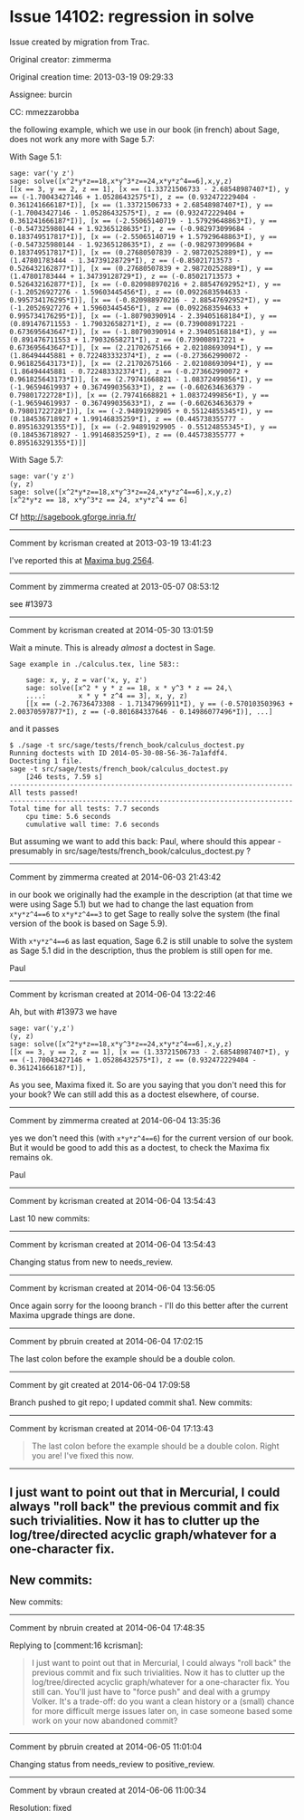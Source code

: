 # Issue 14102: regression in solve

Issue created by migration from Trac.

Original creator: zimmerma

Original creation time: 2013-03-19 09:29:33

Assignee: burcin

CC:  mmezzarobba

the following example, which we use in our book (in french) about Sage, does not work any more with Sage 5.7:

With Sage 5.1:

```
sage: var('y z')
sage: solve([x^2*y*z==18,x*y^3*z==24,x*y*z^4==6],x,y,z)                        
[[x == 3, y == 2, z == 1], [x == (1.33721506733 - 2.68548987407*I), y == (-1.70043427146 + 1.05286432575*I), z == (0.932472229404 - 0.361241666187*I)], [x == (1.33721506733 + 2.68548987407*I), y == (-1.70043427146 - 1.05286432575*I), z == (0.932472229404 + 0.361241666187*I)], [x == (-2.55065140719 - 1.57929648863*I), y == (-0.547325980144 + 1.92365128635*I), z == (-0.982973099684 - 0.183749517817*I)], [x == (-2.55065140719 + 1.57929648863*I), y == (-0.547325980144 - 1.92365128635*I), z == (-0.982973099684 + 0.183749517817*I)], [x == (0.27680507839 - 2.98720252889*I), y == (1.47801783444 - 1.34739128729*I), z == (-0.85021713573 - 0.526432162877*I)], [x == (0.27680507839 + 2.98720252889*I), y == (1.47801783444 + 1.34739128729*I), z == (-0.85021713573 + 0.526432162877*I)], [x == (-0.820988970216 + 2.88547692952*I), y == (-1.20526927276 - 1.59603445456*I), z == (0.0922683594633 - 0.995734176295*I)], [x == (-0.820988970216 - 2.88547692952*I), y == (-1.20526927276 + 1.59603445456*I), z == (0.0922683594633 + 0.995734176295*I)], [x == (-1.80790390914 - 2.39405168184*I), y == (0.891476711553 - 1.79032658271*I), z == (0.739008917221 - 0.673695643647*I)], [x == (-1.80790390914 + 2.39405168184*I), y == (0.891476711553 + 1.79032658271*I), z == (0.739008917221 + 0.673695643647*I)], [x == (2.21702675166 + 2.02108693094*I), y == (1.86494445881 + 0.722483332374*I), z == (-0.273662990072 - 0.961825643173*I)], [x == (2.21702675166 - 2.02108693094*I), y == (1.86494445881 - 0.722483332374*I), z == (-0.273662990072 + 0.961825643173*I)], [x == (2.79741668821 - 1.08372499856*I), y == (-1.96594619937 + 0.367499035633*I), z == (-0.602634636379 - 0.79801722728*I)], [x == (2.79741668821 + 1.08372499856*I), y == (-1.96594619937 - 0.367499035633*I), z == (-0.602634636379 + 0.79801722728*I)], [x == (-2.94891929905 + 0.55124855345*I), y == (0.184536718927 + 1.99146835259*I), z == (0.445738355777 - 0.895163291355*I)], [x == (-2.94891929905 - 0.55124855345*I), y == (0.184536718927 - 1.99146835259*I), z == (0.445738355777 + 0.895163291355*I)]]
```


With Sage 5.7:

```
sage: var('y z')                                    
(y, z)
sage: solve([x^2*y*z==18,x*y^3*z==24,x*y*z^4==6],x,y,z)                        
[x^2*y*z == 18, x*y^3*z == 24, x*y*z^4 == 6]
```


Cf http://sagebook.gforge.inria.fr/


---

Comment by kcrisman created at 2013-03-19 13:41:23

I've reported this at [Maxima bug 2564](https://sourceforge.net/p/maxima/bugs/2564/).


---

Comment by zimmerma created at 2013-05-07 08:53:12

see #13973


---

Comment by kcrisman created at 2014-05-30 13:01:59

Wait a minute.  This is already _almost_ a doctest in Sage.

```
Sage example in ./calculus.tex, line 583::

    sage: x, y, z = var('x, y, z')
    sage: solve([x^2 * y * z == 18, x * y^3 * z == 24,\
    ....:        x * y * z^4 == 3], x, y, z)
    [[x == (-2.76736473308 - 1.71347969911*I), y == (-0.570103503963 + 2.00370597877*I), z == (-0.801684337646 - 0.14986077496*I)], ...]
```

and it passes

```
$ ./sage -t src/sage/tests/french_book/calculus_doctest.py 
Running doctests with ID 2014-05-30-08-56-36-7a1afdf4.
Doctesting 1 file.
sage -t src/sage/tests/french_book/calculus_doctest.py
    [246 tests, 7.59 s]
----------------------------------------------------------------------
All tests passed!
----------------------------------------------------------------------
Total time for all tests: 7.7 seconds
    cpu time: 5.6 seconds
    cumulative wall time: 7.6 seconds
```

But assuming we want to add this back: Paul, where should this appear - presumably in src/sage/tests/french_book/calculus_doctest.py ?


---

Comment by zimmerma created at 2014-06-03 21:43:42

in our book we originally had the example in the description (at that time we were using Sage 5.1) but
we had to change the last equation from `x*y*z^4==6` to `x*y*z^4==3` to get Sage to really solve the system (the final version of the book is based on Sage 5.9).

With `x*y*z^4==6` as last equation, Sage 6.2 is still unable to solve the system as Sage 5.1 did in the description, thus the problem is still open for me.

Paul


---

Comment by kcrisman created at 2014-06-04 13:22:46

Ah, but with #13973 we have

```
sage: var('y,z')
(y, z)
sage: solve([x^2*y*z==18,x*y^3*z==24,x*y*z^4==6],x,y,z)                        
[[x == 3, y == 2, z == 1], [x == (1.33721506733 - 2.68548987407*I), y == (-1.70043427146 + 1.05286432575*I), z == (0.932472229404 - 0.361241666187*I)],
```

As you see, Maxima fixed it.  So are you saying that you don't need this for your book?  We can still add this as a doctest elsewhere, of course.


---

Comment by zimmerma created at 2014-06-04 13:35:36

yes we don't need this (with `x*y*z^4==6`) for the current version of our book.
But it would be good to add this as a doctest, to check the Maxima fix remains ok.

Paul


---

Comment by kcrisman created at 2014-06-04 13:54:43

Last 10 new commits:


---

Comment by kcrisman created at 2014-06-04 13:54:43

Changing status from new to needs_review.


---

Comment by kcrisman created at 2014-06-04 13:56:05

Once again sorry for the looong branch - I'll do this better after the current Maxima upgrade things are done.


---

Comment by pbruin created at 2014-06-04 17:02:15

The last colon before the example should be a double colon.


---

Comment by git created at 2014-06-04 17:09:58

Branch pushed to git repo; I updated commit sha1. New commits:


---

Comment by kcrisman created at 2014-06-04 17:13:43

> The last colon before the example should be a double colon.
Right you are!  I've fixed this now.

----

<rant>I just want to point out that in Mercurial, I could always "roll back" the previous commit and fix such trivialities.  Now it has to clutter up the log/tree/directed acyclic graph/whatever for a one-character fix.</rant>
----
New commits:
----
New commits:


---

Comment by nbruin created at 2014-06-04 17:48:35

Replying to [comment:16 kcrisman]:
> <rant>I just want to point out that in Mercurial, I could always "roll back" the previous commit and fix such trivialities.  Now it has to clutter up the log/tree/directed acyclic graph/whatever for a one-character fix.</rant>
You still can. You'll just have to "force push" and deal with a grumpy Volker. It's a trade-off: do you want a clean history or a (small) chance for more difficult merge issues later on, in case someone based some work on your now abandoned commit?


---

Comment by pbruin created at 2014-06-05 11:01:04

Changing status from needs_review to positive_review.


---

Comment by vbraun created at 2014-06-06 11:00:34

Resolution: fixed
